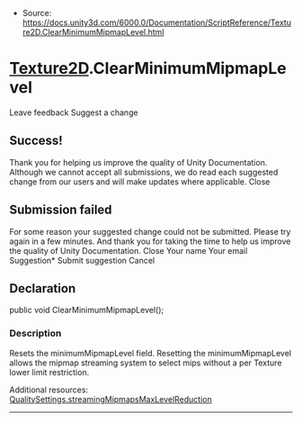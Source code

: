 * Source: https://docs.unity3d.com/6000.0/Documentation/ScriptReference/Texture2D.ClearMinimumMipmapLevel.html

#  [Texture2D](https://docs.unity3d.com/6000.0/Documentation/ScriptReference/Texture2D.html).ClearMinimumMipmapLevel
Leave feedback
Suggest a change
## Success!
Thank you for helping us improve the quality of Unity Documentation. Although we cannot accept all submissions, we do read each suggested change from our users and will make updates where applicable.
Close
## Submission failed
For some reason your suggested change could not be submitted. Please <a>try again</a> in a few minutes. And thank you for taking the time to help us improve the quality of Unity Documentation.
Close
Your name Your email Suggestion* Submit suggestion
Cancel
## Declaration
public void ClearMinimumMipmapLevel(); 
### Description
Resets the minimumMipmapLevel field.
Resetting the minimumMipmapLevel allows the mipmap streaming system to select mips without a per Texture lower limit restriction.  
  
Additional resources: [QualitySettings.streamingMipmapsMaxLevelReduction](https://docs.unity3d.com/6000.0/Documentation/ScriptReference/QualitySettings-streamingMipmapsMaxLevelReduction.html)
* * *
